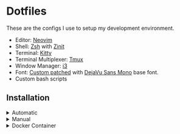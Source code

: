 # Dotfiles

These are the configs I use to setup my development environment.
- Editor: [Neovim](https://github.com/neovim/neovim)
- Shell: [Zsh](https://www.zsh.org) with [Zinit](https://github.com/zdharma-continuum/zinit)
- Terminal: [Kitty](https://github.com/kovidgoyal/kitty)
- Terminal Multiplexer: [Tmux](https://github.com/tmux/tmux)
- Window Manager: [i3](https://github.com/i3/i3)
- Font: [Custom patched](https://github.com/ryanoasis/nerd-fonts#font-patcher) with [DejaVu Sans Mono](https://dejavu-fonts.github.io/) base font. 
- Custom bash scripts

## Installation

<details>
  <summary>Automatic</summary>

##### Install using ansible:
```
git clone https://github.com/joey-bednar/ansible \
cd ansible \
./install [option]
```
</details>

<details>
  <summary>Manual</summary>

##### Install dependencies:
```
sudo apt install curl unzip npm stow ripgrep fzf fontconfig cargo python3.10-venv -y
```

##### Install Neovim:
```
curl -LO https://github.com/neovim/neovim/releases/latest/download/nvim.appimage \
chmod u+x nvim.appimage \
./nvim.appimage --appimage-extract \
sudo mv squashfs-root / \
sudo ln -s /squashfs-root/AppRun /usr/bin/nvim
```

##### Install kitty as default terminal:
```
sudo apt install kitty -y \
sudo update-alternatives --config x-terminal-emulator
```

##### Install tmux:
```
sudo apt install tmux -y \
git clone https://github.com/tmux-plugins/tpm ~/.tmux/plugins/tpm \
```
Press `prefix`+`I` to install tmux plugins.

##### Install configs:
```
cd ~ \
git clone https://github.com/joey-bednar/dotfiles \
cd ~/dotfiles \
bash .local/bin/setup \
stow .
```

##### Install fonts:
```
fc-cache -f -v
```

##### Install i3:
```
sudo apt install i3 picom -y
```

Logout and press settings symbol in bottom left. Select i3 and login again. Install nvidia drivers:
```
sudo ubuntu-drivers install
sudo nvidia-settings
```
Go to "Display Configuration", check "Force Full Composition Pipeline". Click "Apply".
</details>

<details>
  <summary>Docker Container</summary>

##### Run in a Docker Container:
```
git clone https://github.com/joey-bednar/ansible \
cd ansible \
./install container
```
Root password is `joey`.
</details>

